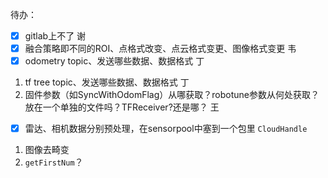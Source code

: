 


待办：
- [x] gitlab上不了 谢
- [x] 融合策略即不同的ROI、点格式改变、点云格式变更、图像格式变更 韦
- [x] odometry  topic、发送哪些数据、数据格式  丁 
1. tf tree  topic、发送哪些数据、数据格式 丁
2. 固件参数（如SyncWithOdomFlag）从哪获取？robotune参数从何处获取？放在一个单独的文件吗？TFReceiver?还是哪？  王
- [x] 雷达、相机数据分别预处理，在sensorpool中塞到一个包里 `CloudHandle`
1. 图像去畸变
2. `getFirstNum`？

 